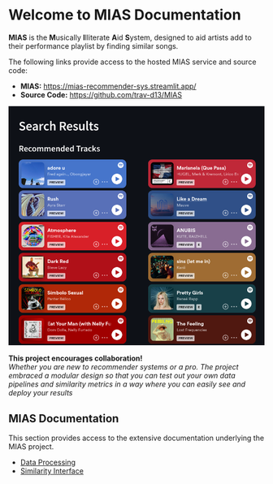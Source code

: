 # Welcome to MIAS Documentation

**MIAS** is the **M**usically **I**lliterate **A**id **S**ystem, designed to 
aid artists add to their performance playlist by finding similar songs. 

The following links provide access to the hosted MIAS service and source code: 
- **MIAS:** https://mias-recommender-sys.streamlit.app/
- **Source Code:** https://github.com/trav-d13/MIAS

![img.png](result_pic.png)

**This project encourages collaboration!** \
_Whether you are new to recommender systems or a pro.
The project embraced a modular design so that you can test out your own data pipelines and similarity metrics
in a way where you can easily see and deploy your results_

## MIAS Documentation
This section provides access to the extensive documentation underlying the MIAS project.

- [Data Processing](data_processing.md)
- [Similarity Interface]()